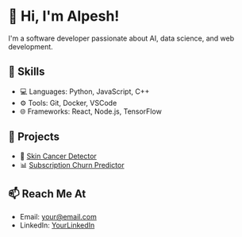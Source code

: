 # 👋 Hi, I'm Alpesh!
I'm a software developer passionate about AI, data science, and web development.

## 🧰 Skills
- 💻 Languages: Python, JavaScript, C++
- ⚙️ Tools: Git, Docker, VSCode
- 🌐 Frameworks: React, Node.js, TensorFlow

## 📌 Projects
- 🚀 [Skin Cancer Detector](https://github.com/yourusername/skin-cancer-detector)
- 📊 [Subscription Churn Predictor](https://github.com/yourusername/churn-predictor)

## 📫 Reach Me At
- Email: your@email.com
- LinkedIn: [YourLinkedIn](https://linkedin.com/in/yourusername)
